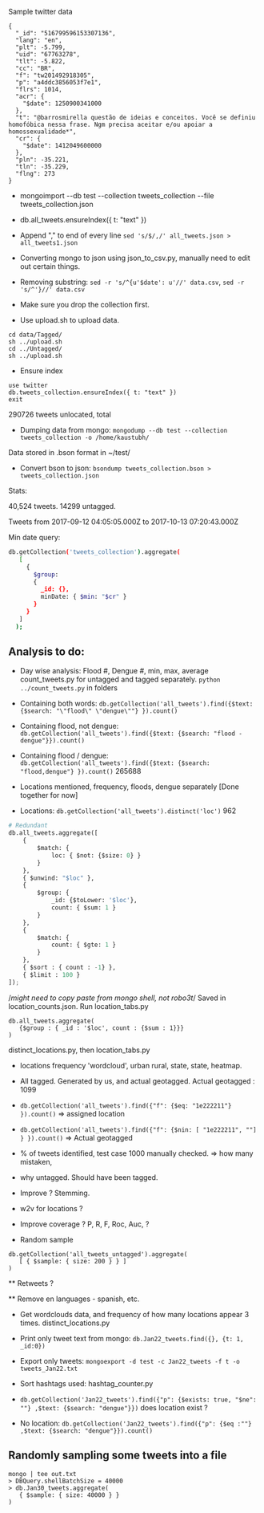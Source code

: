 Sample twitter data

```
{
  "_id": "516799596153307136",
  "lang": "en",
  "plt": -5.799,
  "uid": "67763278",
  "tlt": -5.822,
  "cc": "BR",
  "f": "tw201492918305",
  "p": "a4ddc3856053f7e1",
  "flrs": 1014,
  "acr": {
    "$date": 1250900341000
  },
  "t": "@barrosmirella questão de ideias e conceitos. Você se definiu homofóbica nessa frase. Ngm precisa aceitar e/ou apoiar a homossexualidade*",
  "cr": {
    "$date": 1412049600000
  },
  "pln": -35.221,
  "tln": -35.229,
  "flng": 273
}

```

* mongoimport --db test --collection tweets_collection --file tweets_collection.json

* db.all_tweets.ensureIndex({ t: "text" })

* Append "," to end of every line `sed 's/$/,/' all_tweets.json > all_tweets1.json`
* Converting mongo to json using json_to_csv.py, manually need to edit out certain things.
* Removing substring: `sed -r 's/^{u'$date': u'//' data.csv`, `sed -r 's/^'}//' data.csv`

* Make sure you drop the collection first.
* Use upload.sh to upload data.
```
cd data/Tagged/
sh ../upload.sh
cd ../Untagged/
sh ../upload.sh
```

* Ensure index
```
use twitter
db.tweets_collection.ensureIndex({ t: "text" })
exit
```

290726 tweets unlocated, total 
* Dumping data from mongo: `mongodump --db test --collection tweets_collection -o /home/kaustubh/`

Data stored in .bson format in ~/test/

* Convert bson to json: `bsondump tweets_collection.bson > tweets_collection.json `


Stats: 

40,524 tweets. 14299 untagged. 

Tweets from 2017-09-12 04:05:05.000Z to 2017-10-13 07:20:43.000Z

Min date query:
```sh
db.getCollection('tweets_collection').aggregate(
   [
     {
       $group:
       {
         _id: {},
         minDate: { $min: "$cr" }
       }
     }
   ]
  );
```

## Analysis to do:

*  Day wise analysis: Flood #, Dengue #, min, max, average
	count_tweets.py for untagged and tagged separately.
	`python ../count_tweets.py` in folders

 * Containing both words: `db.getCollection('all_tweets').find({$text: {$search: "\"flood\" \"dengue\""} }).count()`
 * Containing flood, not dengue: `db.getCollection('all_tweets').find({$text: {$search: "flood -dengue"}}).count()`
 * Containing flood / dengue: `db.getCollection('all_tweets').find({$text: {$search: "flood,dengue"} }).count()` 265688

* Locations mentioned, frequency, floods, dengue separately [Done together for now]
 * Locations: `db.getCollection('all_tweets').distinct('loc')` 962

```py
# Redundant
db.all_tweets.aggregate([
    {
        $match: {
            loc: { $not: {$size: 0} }
        }
    },
    { $unwind: "$loc" },
    {
        $group: {
            _id: {$toLower: '$loc'},
            count: { $sum: 1 }
        }
    },
    {
        $match: {
            count: { $gte: 1 }
        }
    },
    { $sort : { count : -1} },
    { $limit : 100 }
]);
```

 /*might need to copy paste from mongo shell, not robo3t*/ Saved in location_counts.json. Run location_tabs.py
```
db.all_tweets.aggregate(
   {$group : { _id : '$loc', count : {$sum : 1}}}
)
```
distinct_locations.py, then location_tabs.py

* locations frequency 'wordcloud', urban rural, state, state, heatmap.

* All tagged. Generated by us, and actual geotagged.
Actual geotagged : 1099
 * `db.getCollection('all_tweets').find({"f": {$eq: "1e222211"} }).count()` => assigned location
 * `db.getCollection('all_tweets').find({"f": {$nin: [ "1e222211", ""] } }).count()` => Actual geotagged

* % of tweets identified, test case 1000 manually checked. => how many mistaken, 

* why untagged. Should have been tagged. 

* Improve ? Stemming.

* w2v for locations ?

* Improve coverage ? P, R, F, Roc, Auc, ?

* Random sample
```
db.getCollection('all_tweets_untagged').aggregate(
   [ { $sample: { size: 200 } } ]
)
```

** Retweets ?

** Remove en languages - spanish, etc.


* Get wordclouds data, and frequency of how many locations appear 3 times.
	distinct_locations.py

* Print only tweet text from mongo: `db.Jan22_tweets.find({}, {t: 1, _id:0})`
* Export only tweets: `mongoexport -d test -c Jan22_tweets -f t -o tweets_Jan22.txt`

* Sort hashtags used: hashtag_counter.py

* `db.getCollection('Jan22_tweets').find({"p": {$exists: true, "$ne": ""} ,$text: {$search: "dengue"}})` does location exist ?

* No location: `db.getCollection('Jan22_tweets').find({"p": {$eq :""} ,$text: {$search: "dengue"}}).count()`

## Randomly sampling some tweets into a file

```
mongo | tee out.txt
> DBQuery.shellBatchSize = 40000
> db.Jan30_tweets.aggregate(
   { $sample: { size: 40000 } }
)
```
